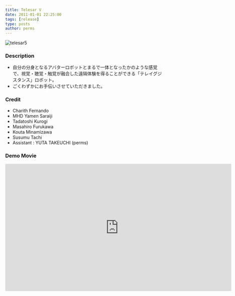```yaml
---
title: Telesar V
date: 2011-01-01 22:25:00
tags: [release]
type: posts
author: perms
---
```


![telesar5](/img/works/telesar5.png)

### Description

* 自分の分身となるアバターロボットとまるで一体となったかのような感覚で、視覚・聴覚・触覚が融合した遠隔体験を得ることができる「テレイグジスタンス」ロボット。
* ごくわずかにお手伝いさせていただきました。

### Credit

* Charith Fernando
* MHD Yamen Saraiji
* Tadatoshi Kurogi
* Masahiro Furukawa
* Kouta Minamizawa
* Susumu Tachi
* Assistant : YUTA TAKEUCHI (perms)

### Demo Movie

<iframe width="720" height="405" src="https://www.youtube.com/embed/eoztAbSlpfU" frameborder="0" gesture="media" allow="encrypted-media" allowfullscreen></iframe>
